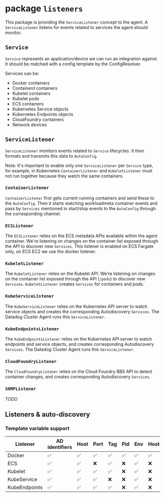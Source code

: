 # package `listeners`

This package is providing the `ServiceListener` concept to the agent. A `ServiceListener` listens for events related to services the agent should monitor.

## `Service`

`Service` represents an application/device we can run an integration against. It should be matched with a config template by the ConfigResolver.

Services can be:
- Docker containers
- Containerd containers
- Kubelet containers
- Kubelet pods
- ECS containers
- Kubernetes Service objects
- Kubernetes Endpoints objects
- CloudFoundry containers
- Network devices

## `ServiceListener`

`ServiceListener` monitors events related to `Service` lifecycles. It then formats and transmits this data to `AutoConfig`.

Note: It's important to enable only one `ServiceListener` per `Service` type, for example, in Kubernetes `ContainerListener` and `KubeletListener` must not run together because they watch the same containers.

### `ContainerListener`

`ContainerListener` first gets current running containers and send these to the `AutoConfig`. Then it starts watching workloadmeta container events and pass by `Services` mentioned in start/stop events to the `AutoConfig` through the corresponding channel.

### `ECSListener`

The `ECSListener` relies on the ECS metadata APIs available within the agent container. We're listening on changes on the container list exposed through the API to discover new `Services`. This listener is enabled on ECS Fargate only, on ECS EC2 we use the docker listener.

### `KubeletListener`

The `KubeletListener` relies on the Kubelet API. We're listening on changes on the container list exposed through the API (`/pods`) to discover new `Services`. `KubeletListener` creates `Services` for containers and pods.

### `KubeServiceListener`

The `KubeServiceListener` relies on the Kubernetes API server to watch service objects and creates the corresponding Autodiscovery `Services`. The Datadog Cluster Agent runs this `ServiceListener`.

### `KubeEndpointsListener`

The `KubeEndpointsListener` relies on the Kubernetes API server to watch endpoints and service objects, and creates corresponding Autodiscovery `Services`. The Datadog Cluster Agent runs this `ServiceListener`.

### `CloudFoundryListener`

The `CloudFoundryListener` relies on the Cloud Foundry BBS API to detect container changes, and creates corresponding Autodiscovery `Services`.

### `SNMPListener`

TODO

## Listeners & auto-discovery

### Template variable support

| Listener | AD identifiers | Host | Port | Tag | Pid | Env | Hostname
|---|---|---|---|---|---|---|---|
| Docker | ✅ | ✅ | ✅ | ✅ | ✅ | ✅ | ✅ |
| ECS | ✅ | ✅ | ❌ | ✅ | ❌ | ✅ | ❌ |
| Kubelet | ✅ | ✅ | ✅ | ✅ | ❌ | ✅ | ❌ |
| KubeService | ✅ | ✅ | ✅ | ❌ | ❌ | ✅ | ❌ |
| KubeEndpoints | ✅ | ✅ | ✅ | ✅ | ❌ | ✅ | ❌ |
